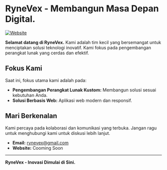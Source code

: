 # RyneVex - Membangun Masa Depan Digital.

[![Website](https://img.shields.io/badge/Website-Kunjungi-brightgreen)](coomngsoon)

**Selamat datang di RyneVex.** Kami adalah tim kecil yang bersemangat untuk menciptakan solusi teknologi inovatif. Kami fokus pada pengembangan perangkat lunak yang cerdas dan efektif.

## Fokus Kami

Saat ini, fokus utama kami adalah pada:

* **Pengembangan Perangkat Lunak Kustom:** Membangun solusi sesuai kebutuhan Anda.
* **Solusi Berbasis Web:** Aplikasi web modern dan responsif.

## Mari Berkenalan

Kami percaya pada kolaborasi dan komunikasi yang terbuka. Jangan ragu untuk menghubungi kami untuk diskusi lebih lanjut.

* **Email:** rynevex@gmail.com
* **Website:** Cooming Soon

---

**RyneVex - Inovasi Dimulai di Sini.**
